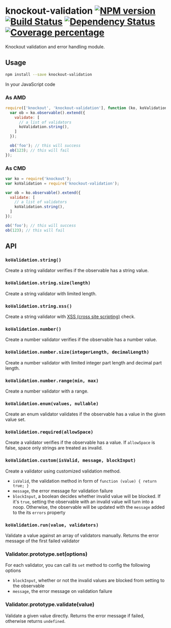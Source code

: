 # knockout-validation [![NPM version][npm-image]][npm-url] [![Build Status][travis-image]][travis-url] [![Dependency Status][daviddm-image]][daviddm-url] [![Coverage percentage][coveralls-image]][coveralls-url]
Knockout validation and error handling module.

## Usage
```bash
npm install --save knockout-validation
```

In your JavaScript code
### As AMD
```javascript
require(['knockout', 'knockout-validation'], function (ko, koValidation) {
  var ob = ko.observable().extend({
    validate: [
      // a list of validators
      koValidation.string(),
    ]
  });

  ob('foo'); // this will success
  ob(123); // this will fail
});
```

### As CMD
```javascript
var ko = require('knockout');
var koValidation = require('knockout-validation');

var ob = ko.observable().extend({
  validate: [
    // a list of validators
    koValidation.string(),
  ]
});

ob('foo'); // this will success
ob(123); // this will fail
```

## API
### `koValidation.string()`
Create a string validator verifies if the observable has a string value.

### `koValidation.string.size(length)`
Create a string validator with limited length.

### `koValidation.string.xss()`
Create a string validator with [XSS (cross site scripting)](https://en.wikipedia.org/wiki/Cross-site_scripting) check.

### `koValidation.number()`
Create a number validator verifies if the observable has a number value.

### `koValidation.number.size(integerLength, decimalLength)`
Create a number validator with limited integer part length and decimal part
length.

### `koValidation.number.range(min, max)`
Create a number validator with a range.

### `koValidation.enum(values, nullable)`
Create an enum validator validates if the observable has a value in the given
value set.

### `koValidation.required(allowSpace)`
Create a validator verifies if the observable has a value. If `allowSpace` is
false, space only strings are treated as invalid.

### `koValidation.custom(isValid, message, blockInput)`
Create a validator using customized validation method.
* `isValid`, the validation method in form of `function (value) { return true; }`
* `message`, the error message for validation failure
* `blockInput`, a boolean decides whether invalid value will be blocked. If it's
`true`, setting the observable with an invalid value will turn into a noop.
Otherwise, the observable will be updated with the `message` added to the its
`errors` property

### `koValidation.run(value, validators)`
Validate a value against an array of validators manually. Returns the error
message of the first failed validator

### Validator.prototype.set(options)
For each validator, you can call its `set` method to config the following
options
* `blockInput`, whether or not the invalid values are blocked from setting to
the observable
* `message`, the error message on validation failure

### Validator.prototype.validate(value)
Validate a given value directly. Returns the error message if failed, otherwise
returns `undefined`.

[npm-image]: https://badge.fury.io/js/knockout-validation.svg
[npm-url]: https://npmjs.org/package/knockout-validation
[travis-image]: https://travis-ci.org/Microsoft/knockout-validation.svg?branch=master
[travis-url]: https://travis-ci.org/Microsoft/knockout-validation
[daviddm-image]: https://david-dm.org/Microsoft/knockout-validation.svg?theme=shields.io
[daviddm-url]: https://david-dm.org/Microsoft/knockout-validation
[coveralls-image]: https://coveralls.io/repos/Microsoft/knockout-validation/badge.svg
[coveralls-url]: https://coveralls.io/r/Microsoft/knockout-validation
